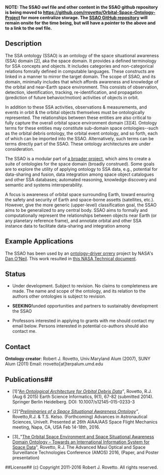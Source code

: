 **NOTE: The SSAO owl file and other content in the SSAO github repository is being moved to https://github.com/rrovetto/Orbital-Space-Ontology-Project for more centralize storage. The [SSAO GitHub repository](https://github.com/rrovetto/space-situational-awareness-domain-ontology) will remain onsite for the time being, but will have a pointer to the above and to a link to the owl file.**

## Description
The SSA ontology (SSAO) is an ontology of the space situational awareness (SSA) domain [2], aka the space domain. It provides a defined terminology for SSA concepts and objects. It includes categories and non-categorical relations fomrally defined in computable languages. These constructs are linked in a manner to mirror the target domain. The scope of SSAO, and its domain, minimally includes that which affords awareness and knowledge of the orbital and near-Earth space environment. This consists of observation, detection, identification, tracking, re-identification, and propagation (prediction of future behavior/motion) activities of objects in orbit. 

In addition to these SSA activities, observations & measurements, and events in orbit & the orbital objects themselves must be ontologically represented. The relationships between these entities are also critical to fully capture the overall orbital space environment domain [3][4]. Ontology terms for these entities may constitute sub-domain space ontologies--such as the orbital debris ontology, the orbital event ontology, and so forth, each of which can be imported into the SSAO. Alternatively, such terms can be terms directly part of the SSAO. These ontology architectures are under consideration. 

The SSAO is a modular part of [a broader project](http://purl.org/space-ontology), which aims to create a suite of ontologies for the space domain (broadly construed). Some goals are to explore the utility of applying ontology to SSA data, e.g., potential for data-sharing and fusion, data integration among space object catalogues and other SSA databases; automated reasoning, knowledge discovery and semantic and systems interoperability.

A focus is awareness of orbital space surrounding Earth, toward ensuring the safety and security of Earth and space-borne assetts (satellites, etc.). However, give the more generic (upper-level) classification goal, the SSAO aims to be generalized to any central body. SSAO aims to formally and computationally represent the relationships between objects near Earth (or any planetary reference frame), and annotate orbital and other SSA instance data to facilitate data-sharing and integration among

## Example Applications
The SSAO has been used by an [ontology-driver orrery](http://daoneil.github.io/spacemission/OntologyDrivenOrrery/An_Orrery_in_ThreeJS.html) project by NASA's [Dan O'Neil](https://github.com/daoneil/spacemission/tree/master/OntologyDrivenOrrery). This work resulted in [this NASA Technical document](https://ntrs.nasa.gov/citations/20210000030).

## Status
* Under development. Subject to revision. No claims to completeness are made. The name and scope of the ontology, and its relation to the authors other ontologies is subject to revision. 

* **SEEKING**funded opportunities and partners to sustainably development the SSAO
* Professors interested in applying to grants with me should contact my email below. Persons interested in potential co-authors should also contact me.

## Contact
**Ontology creator**: Robert J. Rovetto, Univ.Maryland Alum (2007), SUNY Alum (2011)
Email: rrovetto[at]terpalum.umd.edu

## Publications##
* [1]_“[An Ontological Architecture for Orbital Debris Data](http://link.springer.com/article/10.1007/s12145-015-0233-3)”_, Rovetto, R.J. (Aug 6 2015) Earth Science Informatics, 9(1), 67-82 (submitted 2014). Springer Berlin Heidelberg. DOI: 10.1007/s12145-015-0233-3

* [2]_“[Preliminaries of a Space Situational Awareness Ontology](https://arxiv.org/ftp/arxiv/papers/1606/1606.01924.pdf)”_, Rovetto,R.J. & T.S. Kelso. (Forthcoming) Advances in Astronautical Sciences, Univelt. Presented at 26th AIAA/AAS Space Flight Mechanics meeting, Napa, CA, USA Feb 14-18th, 2016.

* [3]_"[The Orbital Space Environment and Space Situational Awareness Domain Ontology – Towards an International Information System for Space Data](http://www.amostech.com/TechnicalPapers/2016/Poster/Rovetto.pdf)", Rovetto, R.J. The Advanced Maui Optical and Space Surveillance Technologies Conference (AMOS) 2016, (Paper, and Poster presentation)

##License##
(c) Copyright 2011-2016 Robert J. Rovetto. All rights reserved.
